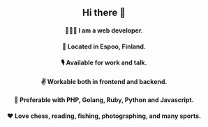 <div align="center">

## Hi there 👋

<!--
**lyonsun/lyonsun** is a ✨ _special_ ✨ repository because its `README.md` (this file) appears on your GitHub profile.

Here are some ideas to get you started:

- 🔭 I’m currently working on ...
- 🌱 I’m currently learning ...
- 👯 I’m looking to collaborate on ...
- 🤔 I’m looking for help with ...
- 💬 Ask me about ...
- 📫 How to reach me: ...
- 😄 Pronouns: ...
- ⚡ Fun fact: ...
- 
-->

#### 👨🏻‍💻 I am a web developer.

#### 📍 Located in Espoo, Finland.

#### 🎙 Available for work and talk.

#### ✌️ Workable both in frontend and backend.

#### 🚀 Preferable with PHP, Golang, Ruby, Python and Javascript.

#### ❤️ Love chess, reading, fishing, photographing, and many sports.

</div>
